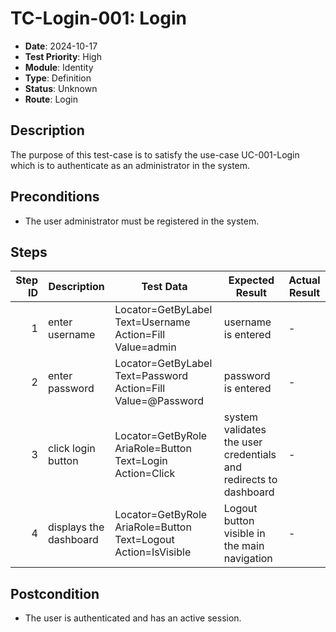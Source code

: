 # TC-Login-001: Login

- **Date**: 2024-10-17
- **Test Priority**: High
- **Module**: Identity
- **Type**: Definition
- **Status**: Unknown
- **Route**: Login

## Description

The purpose of this test-case is to satisfy the use-case UC-001-Login which is to authenticate as an administrator in the system.

## Preconditions

- The user administrator must be registered in the system.

## Steps

| Step ID | Description            | Test Data                                                      | Expected Result                                                  | Actual Result |
| -------:| ---------------------- | -------------------------------------------------------------- | ---------------------------------------------------------------- | ------------- |
| 1       | enter username         | Locator=GetByLabel Text=Username Action=Fill Value=admin       | username is entered                                              | -             |
| 2       | enter password         | Locator=GetByLabel Text=Password Action=Fill Value=@Password    | password is entered                                              | -             |
| 3       | click login button     | Locator=GetByRole AriaRole=Button Text=Login Action=Click      | system validates the user credentials and redirects to dashboard | -             |
| 4       | displays the dashboard | Locator=GetByRole AriaRole=Button Text=Logout Action=IsVisible | Logout button visible in the main navigation                     | -             |

## Postcondition

- The user is authenticated and has an active session.
